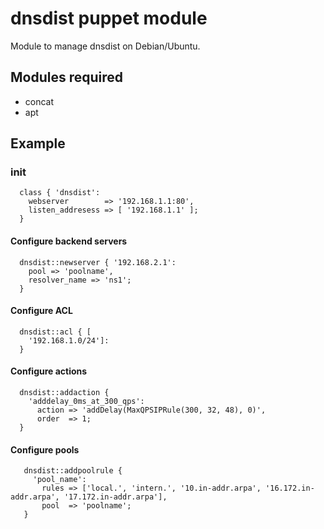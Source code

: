 # dnsdist puppet module

Module to manage dnsdist on Debian/Ubuntu.

## Modules required
- concat
- apt

## Example

### init

```
  class { 'dnsdist':
    webserver        => '192.168.1.1:80',
    listen_addresess => [ '192.168.1.1' ];
  }
```
#### Configure backend servers
```
  dnsdist::newserver { '192.168.2.1': 
    pool => 'poolname',
    resolver_name => 'ns1';
  }
```

#### Configure ACL
```
  dnsdist::acl { [
    '192.168.1.0/24']:
  }
```

#### Configure actions
```
  dnsdist::addaction {
    'adddelay_0ms_at_300_qps':
      action => 'addDelay(MaxQPSIPRule(300, 32, 48), 0)',
      order  => 1;
  }
```

#### Configure pools
```
   dnsdist::addpoolrule {
     'pool_name':
       rules => ['local.', 'intern.', '10.in-addr.arpa', '16.172.in-addr.arpa', '17.172.in-addr.arpa'],
       pool  => 'poolname';
   }
```
